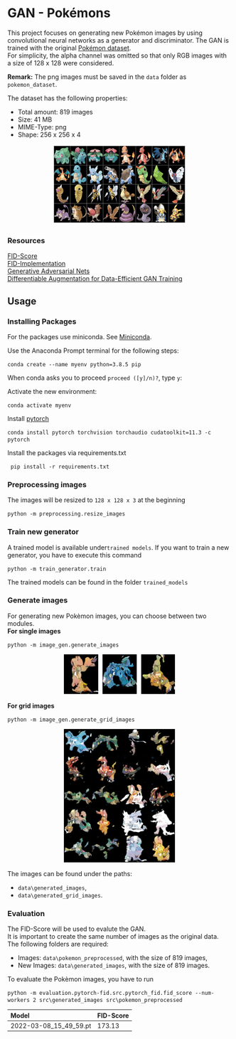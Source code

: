 # GAN - Pokémons
This project focuses on generating new Pokémon images by using convolutional neural networks as a generator and discriminator. The GAN is trained with the original [Pokémon dataset](https://www.kaggle.com/kvpratama/pokemon-images-dataset). \
For simplicity, the alpha channel was omitted so that only RGB images with a size of 128 x 128 were considered.

**Remark:** The png images must be saved in the `data` folder as `pokemon_dataset`.

The dataset has the following properties:
* Total amount: 819 images
* Size: 41 MB
* MIME-Type: png
* Shape: 256 x 256 x 4

<p align="center">
  <img width="300" height="180" src="docs/imgs/figure1.png">
</p>

### Resources
[FID-Score](https://arxiv.org/abs/1706.08500) \
[FID-Implementation](https://github.com/mseitzer/pytorch-fid) \
[Generative Adversarial Nets](https://arxiv.org/abs/1406.2661)\
[Differentiable Augmentation for Data-Efficient GAN Training](https://arxiv.org/abs/2006.10738) 
## Usage

### Installing Packages

For the packages use miniconda. See [Miniconda](https://docs.conda.io/en/latest/miniconda.html).

Use the Anaconda Prompt terminal for the following steps:
```
conda create --name myenv python=3.8.5 pip
```

When conda asks you to proceed `proceed ([y]/n)?`, type `y`:

Activate the new environment: 
```
conda activate myenv
```

Install [pytorch](https://pytorch.org/get-started/locally/)
```
conda install pytorch torchvision torchaudio cudatoolkit=11.3 -c pytorch
```

Install the packages via requirements.txt
```
 pip install -r requirements.txt
```

### Preprocessing images

The images will be resized to `128 x 128 x 3` at the beginning

```
python -m preprocessing.resize_images
```
### Train new generator
A trained model is available under`trained models`.
If you want to train a new generator, you have to execute this command
```
python -m train_generator.train
```
The trained models can be found in the folder `trained_models`
### Generate images

For generating new Pokèmon images, you can choose between two modules. \
**For single images**
```
python -m image_gen.generate_images
```
<p align="center">
  <img width="250" height="90" src="docs/imgs/figure3.png">
</p>

**For grid images**
```
python -m image_gen.generate_grid_images
```
<p align="center">
  <img width="250" height="300" src="docs/imgs/figure2.png">
</p>

The images can be found under the paths:
* `data\generated_images`,
* `data\generated_grid_images`.

### Evaluation
The FID-Score will be used to evalute the GAN. \
It is important to create the same number of images as the original data. \
The following folders are required:
* Images: `data\pokemon_preprocessed`, with the size of 819 images,
* New Images: `data\generated_images`, with the size of 819 images.

To evaluate the Pokèmon images, you have to run
```
python -m evaluation.pytorch-fid.src.pytorch_fid.fid_score --num-workers 2 src\generated_images src\pokemon_preprocessed
```

| Model | FID-Score |
|:----------|:-------------|
| 2022-03-08_15_49_59.pt |  173.13 |

